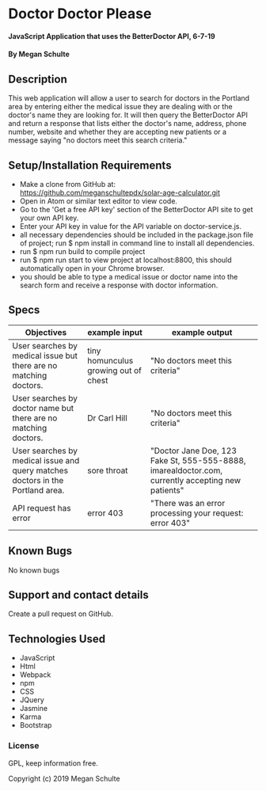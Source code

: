 # Doctor Doctor Please

  #### JavaScript Application that uses the BetterDoctor API, 6-7-19

  #### By Megan Schulte

  ## Description

  This web application will allow a user to search for doctors in the Portland area by entering either the medical issue they are dealing with or the doctor's name they are looking for. It will then query the BetterDoctor API and return a response that lists either the doctor's name, address, phone number, website and whether they are accepting new patients or a message saying "no doctors meet this search criteria."

  ## Setup/Installation Requirements

  * Make a clone from GitHub at: https://github.com/meganschultepdx/solar-age-calculator.git
  * Open in Atom or similar text editor to view code.
  * Go to the 'Get a free API key' section of the BetterDoctor API site to get your own API key.
  * Enter your API key in value for the API variable on doctor-service.js.
  * all necessary dependencies should be included in the package.json file of project; run $ npm install in command line to install all dependencies.
  * run $ npm run build to compile project
  * run $ npm run start to view project at localhost:8800, this should automatically open in your Chrome browser.
  * you should be able to type a medical issue or doctor name into the search form and receive a response with doctor information.

  ## Specs

  |Objectives|example input|example output|
  |-|-|-|
  |User searches by medical issue but there are no matching doctors. | tiny homunculus growing out of chest | "No doctors meet this criteria" |
  |User searches by doctor name but there are no matching doctors. | Dr Carl Hill | "No doctors meet this criteria" |
  |User searches by medical issue and query matches doctors in the Portland area.| sore throat | "Doctor Jane Doe, 123 Fake St, 555-555-8888, imarealdoctor.com, currently accepting new patients" |
  |API request has error | error 403 | "There was an error processing your request: error 403" |

  ## Known Bugs

  No known bugs

  ## Support and contact details

  Create a pull request on GitHub.

  ## Technologies Used

  * JavaScript
  * Html
  * Webpack
  * npm
  * CSS
  * JQuery
  * Jasmine
  * Karma
  * Bootstrap

  ### License

  GPL, keep information free.

  Copyright (c) 2019 Megan Schulte
